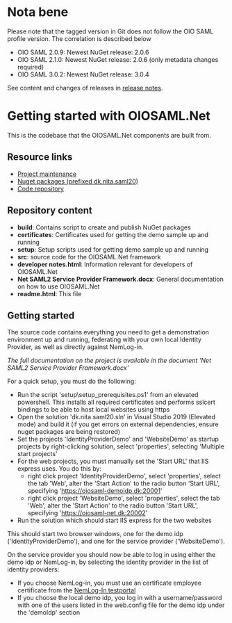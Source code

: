 # Nota bene

Please note that the tagged version in Git does not follow the OIO SAML profile version. The correlation is described below
*    OIO SAML 2.0.9: Newest NuGet release: 2.0.6
*    OIO SAML 2.1.0: Newest NuGet release: 2.0.6 (only metadata changes required)
*    OIO SAML 3.0.2: Newest NuGet release: 3.0.4

See content and changes of releases in [release notes](RELEASE_NOTES.md).

# Getting started with OIOSAML.Net

This is the codebase that the OIOSAML.Net components are built from.

## Resource links

*   [Project maintenance](https://digitaliser.dk/group/42063)
*   [Nuget packages (prefixed dk.nita.saml20)](https://www.nuget.org/profiles/Digitaliseringsstyrelsen)
*   [Code repository](https://github.com/digst/OIOSAML.Net)

## Repository content

*   **build**: Contains script to create and publish NuGet packages
*   **certificates**: Certificates used for getting the demo sample up and running
*   **setup**: Setup scripts used for getting demo sample up and running
*   **src**: source code for the OIOSAML.Net framework
*   **developer notes.html**: Information relevant for developers of OIOSAML.Net
*   **Net SAML2 Service Provider Framework.docx**: General documentation on how to use OIOSAML.Net
*   **readme.html**: This file

## Getting started

The source code contains everything you need to get a demonstration environment up and running, federating with your own local Identity Provider, as well as directly against NemLog-in.

_The full documentation on the project is available in the document 'Net SAML2 Service Provider Framework.docx'_

For a quick setup, you must do the following:

*   Run the script 'setup\setup_prerequisites.ps1' from an elevated powershell. This installs all required certificates and performs sslcert bindings to be able to host local websites using https
*   Open the solution 'dk.nita.saml20.sln' in Visual Studio 2019 (Elevated mode) and build it (if you get errors on external dependencies, ensure nuget packages are being restored)
*   Set the projects 'IdentityProviderDemo' and 'WebsiteDemo' as startup projects by right-clicking solution, select 'properties', selecting 'Multiple start projects'
*   For the web projects, you must manually set the 'Start URL' that IIS express uses. You do this by:
    *   right click project 'IdentityProviderDemo', select 'properties', select the tab 'Web', alter the 'Start Action' to the radio button 'Start URL', specifying 'https://oiosaml-demoidp.dk:20001'
    *   right click project 'WebsiteDemo', select 'properties', select the tab 'Web', alter the 'Start Action' to the radio button 'Start URL', specifying 'https://oiosaml-net.dk:20002'
*   Run the solution which should start IIS express for the two websites

This should start two browser windows, one for the demo idp ('IdentityProviderDemo'), and one for the service provider ('WebsiteDemo').  

On the service provider you should now be able to log in using either the demo idp or NemLog-in, by selecting the identity provider in the list of identity providers:  

* If you choose NemLog-in, you must use an certificate employee certificate from the [NemLog-In testportal](https://test-nemlog-in.dk/testportal/)  
* If you choose the local demo idp, you log in with a username/password with one of the users listed in the web.config file for the demo idp under the 'demoIdp' section
